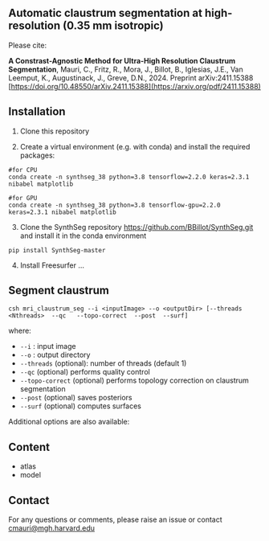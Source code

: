 ## Automatic claustrum segmentation at high-resolution (0.35 mm isotropic)

Please cite:

**A Constrast-Agnostic Method for Ultra-High Resolution Claustrum Segmentation**, Mauri, C., Fritz, R., Mora, J., Billot, B., Iglesias, J.E., Van Leemput, K., Augustinack, J., Greve, D.N., 2024. Preprint 	arXiv:2411.15388 [https://doi.org/10.48550/arXiv.2411.15388](https://arxiv.org/pdf/2411.15388)


## Installation

1. Clone this repository

2. Create a virtual environment (e.g. with conda) and install the required packages:

```
#for CPU
conda create -n synthseg_38 python=3.8 tensorflow=2.2.0 keras=2.3.1 nibabel matplotlib 

#for GPU
conda create -n synthseg_38 python=3.8 tensorflow-gpu=2.2.0 keras=2.3.1 nibabel matplotlib 
```

3. Clone the SynthSeg repository https://github.com/BBillot/SynthSeg.git and install it in the conda environment

```
pip install SynthSeg-master
```

4. Install Freesurfer ...

## Segment claustrum

```
csh mri_claustrum_seg --i <inputImage> --o <outputDir> [--threads <Nthreads>  --qc   --topo-correct  --post  --surf]
```

where:

- ```--i``` : input image
- ```--o``` : output directory
- ```--threads``` (optional): number of threads (default 1)
- ```--qc``` (optional) performs quality control
- ```--topo-correct``` (optional) performs topology correction on claustrum segmentation 
- ```--post``` (optional) saves posteriors 
- ```--surf``` (optional) computes surfaces

Additional options are also available:  

## Content

- atlas
- model 

## Contact
For any questions or comments, please raise an issue or contact cmauri@mgh.harvard.edu
 
